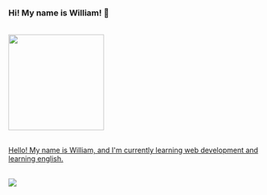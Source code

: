 ### Hi! My name is William! 👋

<br>
<div align="left">
  <a href="https://github.com/WilliamVenancio">
  <img height="190em" src="https://github-readme-stats.vercel.app/api?username=WilliamVenancio&show_icons=true&theme=dark&include_all_commits=true&count_private=true"/>
</div>  
</br>

Hello! My name is William, and I'm currently learning web development and learning english.

<br>
<div> 
  <a href="https://www.youtube.com/channel/UC5mFc51DsDSCBBlb6lCxM8w" target="_blank"><img src="https://img.shields.io/badge/YouTube-FF0000?style=for-the-badge&logo=youtube&logoColor=white" target="_blank"></a>
</div>
</br>


